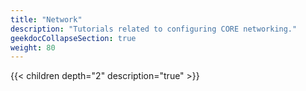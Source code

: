 ```yaml
---
title: "Network"
description: "Tutorials related to configuring CORE networking."
geekdocCollapseSection: true
weight: 80
---
```


{{< children depth="2" description="true" >}}
